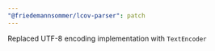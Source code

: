 ```yaml
---
"@friedemannsommer/lcov-parser": patch
---
```


Replaced UTF-8 encoding implementation with `TextEncoder`
